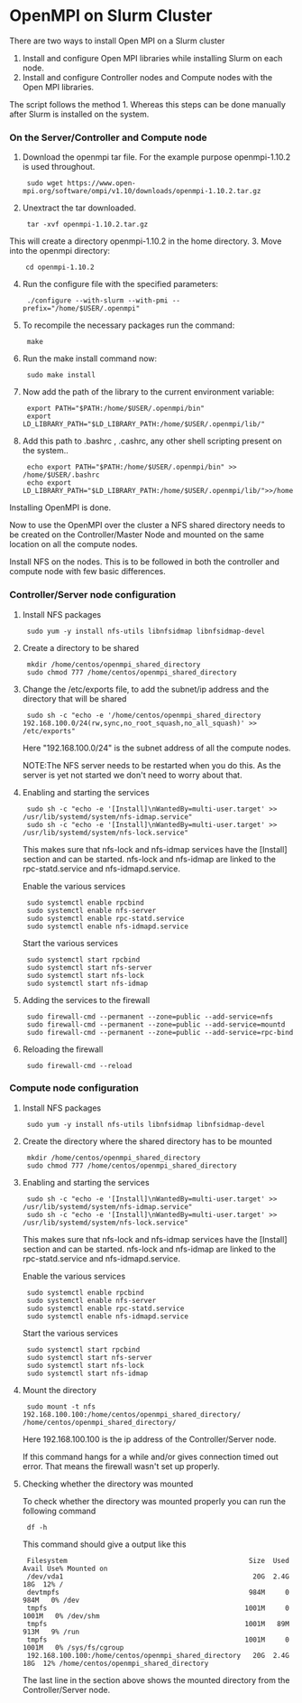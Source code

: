 # OpenMPI on Slurm Cluster
There are two ways to install Open MPI on a Slurm cluster 
1. Install and configure Open MPI libraries while installing Slurm on each node.  
2. Install and configure Controller nodes and Compute nodes with the Open MPI libraries.  
  
The script follows the method 1. Whereas this steps can be done manually after Slurm is installed on the system.  
  
### On the Server/Controller and Compute node 
1. Download the openmpi tar file. For the example purpose openmpi-1.10.2 is used throughout.  

        sudo wget https://www.open-mpi.org/software/ompi/v1.10/downloads/openmpi-1.10.2.tar.gz

2. Unextract the tar downloaded.  

        tar -xvf openmpi-1.10.2.tar.gz

This will create a directory openmpi-1.10.2 in the home directory.
3. Move into the openmpi directory:   

        cd openmpi-1.10.2

4. Run the configure file with the specified parameters:  

        ./configure --with-slurm --with-pmi --prefix="/home/$USER/.openmpi"  

5. To recompile the necessary packages run the command:  

        make

6. Run the make install command now:  

        sudo make install  

7. Now add the path of the library to the current environment variable:  

        export PATH="$PATH:/home/$USER/.openmpi/bin"
        export LD_LIBRARY_PATH="$LD_LIBRARY_PATH:/home/$USER/.openmpi/lib/"  

8. Add this path to .bashrc , .cashrc, any other shell scripting present on the system..  

        echo export PATH="$PATH:/home/$USER/.openmpi/bin" >> /home/$USER/.bashrc
        echo export LD_LIBRARY_PATH="$LD_LIBRARY_PATH:/home/$USER/.openmpi/lib/">>/home/$USER/.bashrc  
  
Installing OpenMPI is done.

Now to use the OpenMPI over the cluster a NFS shared directory needs to be created on the Controller/Master Node and mounted on the same location on all the compute nodes.  
  
Install NFS on the nodes. This is to be followed in both the controller and compute node with few basic differences.  
  
### Controller/Server node configuration
1. Install NFS packages  

        sudo yum -y install nfs-utils libnfsidmap libnfsidmap-devel  

2. Create a directory to be shared  

        mkdir /home/centos/openmpi_shared_directory  
        sudo chmod 777 /home/centos/openmpi_shared_directory  

3. Change the /etc/exports file, to add the subnet/ip address and the directory that will be shared  

        sudo sh -c "echo -e '/home/centos/openmpi_shared_directory 192.168.100.0/24(rw,sync,no_root_squash,no_all_squash)' >> /etc/exports"

   Here "192.168.100.0/24" is the subnet address of all the compute nodes.  
 
   NOTE:The NFS server needs to be restarted when you do this. As the server is yet not started we don't
        need to worry about that.  
4. Enabling and starting the services  

        sudo sh -c "echo -e '[Install]\nWantedBy=multi-user.target' >> /usr/lib/systemd/system/nfs-idmap.service"  
        sudo sh -c "echo -e '[Install]\nWantedBy=multi-user.target' >> /usr/lib/systemd/system/nfs-lock.service"  

   This makes sure that nfs-lock and nfs-idmap services have the [Install] section and can be started. nfs-lock and 
   nfs-idmap are linked to the rpc-statd.service and nfs-idmapd.service.  
  
   Enable the various services  

        sudo systemctl enable rpcbind  
        sudo systemctl enable nfs-server  
        sudo systemctl enable rpc-statd.service  
        sudo systemctl enable nfs-idmapd.service  

   Start the various services  

        sudo systemctl start rpcbind  
        sudo systemctl start nfs-server  
        sudo systemctl start nfs-lock  
        sudo systemctl start nfs-idmap  

5. Adding the services to the firewall  

        sudo firewall-cmd --permanent --zone=public --add-service=nfs  
        sudo firewall-cmd --permanent --zone=public --add-service=mountd  
        sudo firewall-cmd --permanent --zone=public --add-service=rpc-bind  

6. Reloading the firewall  

        sudo firewall-cmd --reload  

### Compute node configuration
1. Install NFS packages  

        sudo yum -y install nfs-utils libnfsidmap libnfsidmap-devel  

2. Create the directory where the shared directory has to be mounted  

        mkdir /home/centos/openmpi_shared_directory  
        sudo chmod 777 /home/centos/openmpi_shared_directory  

3. Enabling and starting the services  

        sudo sh -c "echo -e '[Install]\nWantedBy=multi-user.target' >> /usr/lib/systemd/system/nfs-idmap.service"  
        sudo sh -c "echo -e '[Install]\nWantedBy=multi-user.target' >> /usr/lib/systemd/system/nfs-lock.service"  

   This makes sure that nfs-lock and nfs-idmap services have the [Install] section and can be started. nfs-lock and 
   nfs-idmap are linked to the rpc-statd.service and nfs-idmapd.service.  
  
   Enable the various services  

        sudo systemctl enable rpcbind  
        sudo systemctl enable nfs-server  
        sudo systemctl enable rpc-statd.service  
        sudo systemctl enable nfs-idmapd.service  

   Start the various services  

        sudo systemctl start rpcbind  
        sudo systemctl start nfs-server  
        sudo systemctl start nfs-lock  
        sudo systemctl start nfs-idmap  

4. Mount the directory  

        sudo mount -t nfs 192.168.100.100:/home/centos/openmpi_shared_directory/ /home/centos/openmpi_shared_directory/  

   Here 192.168.100.100 is the ip address of the Controller/Server node.  

   If this command hangs for a while and/or gives connection timed out error. That means the firewall wasn't
   set up properly.  
  
5. Checking whether the directory was mounted  

   To check whether the directory was mounted properly you can run the following command
  
        df -h  

   This command should give a output like this  

        Filesystem                                             Size  Used Avail Use% Mounted on  
        /dev/vda1                                               20G  2.4G   18G  12% /  
        devtmpfs                                               984M     0  984M   0% /dev  
        tmpfs                                                 1001M     0 1001M   0% /dev/shm  
        tmpfs                                                 1001M   89M  913M   9% /run  
        tmpfs                                                 1001M     0 1001M   0% /sys/fs/cgroup  
        192.168.100.100:/home/centos/openmpi_shared_directory   20G  2.4G   18G  12% /home/centos/openmpi_shared_directory  
  
   The last line in the section above shows the mounted directory from the Controller/Server node.

